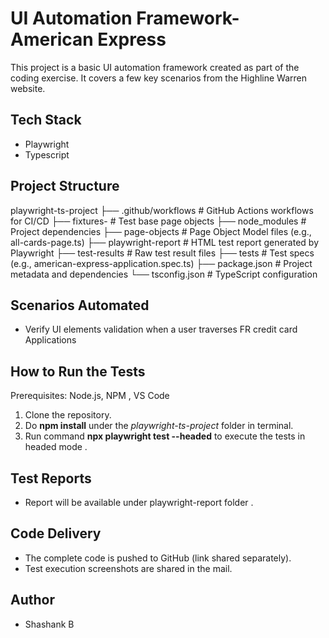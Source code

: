 # UI Automation Framework- American Express

This project is a basic UI automation framework created as part of the coding exercise. It covers a few key scenarios from the Highline Warren website.

## Tech Stack
- Playwright
- Typescript

## Project Structure
playwright-ts-project
├── .github/workflows # GitHub Actions workflows for CI/CD
├── fixtures- # Test base page objects
├── node_modules # Project dependencies
├── page-objects # Page Object Model files (e.g., all-cards-page.ts)
├── playwright-report # HTML test report generated by Playwright
├── test-results # Raw test result files
├── tests # Test specs (e.g., american-express-application.spec.ts)
├── package.json # Project metadata and dependencies
└── tsconfig.json # TypeScript configuration

## Scenarios Automated
- Verify UI elements validation when a user traverses FR credit card Applications 

## How to Run the Tests
Prerequisites: Node.js, NPM , VS Code
1. Clone the repository.
2. Do **npm install** under the *playwright-ts-project* folder in terminal.
3. Run command **npx playwright test --headed** to execute the tests in headed mode . 

## Test Reports
- Report will be available under playwright-report folder .

## Code Delivery
- The complete code is pushed to GitHub (link shared separately).
- Test execution screenshots are shared in the mail.

## Author
- Shashank B